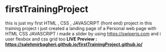 # firstTrainingProject
this is just my first HTML , CSS , JAVASCRIPT (front end) project
in this training project i just created a landing page of a Personal web page with HTML   CSS   JAVASCRIPT
i made a slider by using https://swiperjs.com
and i user flexbox and css grid too
<b>LIVE Preview : https://salehmirbagheri.github.io/firstTrainingProject.github.io/ </b>

